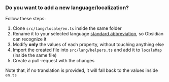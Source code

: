 ### Do you want to add a new language/localization?

Follow these steps:

1. Clone `src/lang/locale/en.ts` inside the same folder
2. Rename it to your selected language [standard abbreviation](https://github.com/obsidianmd/obsidian-translations?tab=readme-ov-file#existing-languages), so Obsidian can recognize it
3. Modify **only** the values of each property, without touching anything else
4. Import the created file into `src/lang/helpers.ts` and add it to `localeMap` (inside the same file)
5. Create a pull-request with the changes

Note that, if no translation is provided, it will fall back to the values inside `en.ts`

